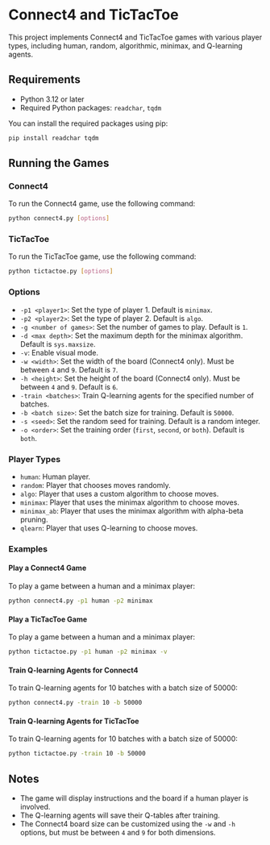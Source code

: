 # Connect4 and TicTacToe

This project implements Connect4 and TicTacToe games with various player types, including human, random, algorithmic, minimax, and Q-learning agents.

## Requirements

- Python 3.12 or later
- Required Python packages: `readchar`, `tqdm`

You can install the required packages using pip:

```sh
pip install readchar tqdm
```

## Running the Games

### Connect4

To run the Connect4 game, use the following command:

```sh
python connect4.py [options]
```

### TicTacToe

To run the TicTacToe game, use the following command:

```sh
python tictactoe.py [options]
```

### Options

- `-p1 <player1>`: Set the type of player 1. Default is `minimax`.
- `-p2 <player2>`: Set the type of player 2. Default is `algo`.
- `-g <number of games>`: Set the number of games to play. Default is `1`.
- `-d <max depth>`: Set the maximum depth for the minimax algorithm. Default is `sys.maxsize`.
- `-v`: Enable visual mode.
- `-w <width>`: Set the width of the board (Connect4 only). Must be between `4` and `9`. Default is `7`.
- `-h <height>`: Set the height of the board (Connect4 only). Must be between `4` and `9`. Default is `6`.
- `-train <batches>`: Train Q-learning agents for the specified number of batches.
- `-b <batch size>`: Set the batch size for training. Default is `50000`.
- `-s <seed>`: Set the random seed for training. Default is a random integer.
- `-o <order>`: Set the training order (`first`, `second`, or `both`). Default is `both`.

### Player Types

- `human`: Human player.
- `random`: Player that chooses moves randomly.
- `algo`: Player that uses a custom algorithm to choose moves.
- `minimax`: Player that uses the minimax algorithm to choose moves.
- `minimax_ab`: Player that uses the minimax algorithm with alpha-beta pruning.
- `qlearn`: Player that uses Q-learning to choose moves.

### Examples

#### Play a Connect4 Game

To play a game between a human and a minimax player:

```sh
python connect4.py -p1 human -p2 minimax
```

#### Play a TicTacToe Game

To play a game between a human and a minimax player:

```sh
python tictactoe.py -p1 human -p2 minimax -v
```

#### Train Q-learning Agents for Connect4

To train Q-learning agents for 10 batches with a batch size of 50000:

```sh
python connect4.py -train 10 -b 50000
```

#### Train Q-learning Agents for TicTacToe

To train Q-learning agents for 10 batches with a batch size of 50000:

```sh
python tictactoe.py -train 10 -b 50000
```

## Notes

- The game will display instructions and the board if a human player is involved.
- The Q-learning agents will save their Q-tables after training.
- The Connect4 board size can be customized using the `-w` and `-h` options, but must be between `4` and `9` for both dimensions.
